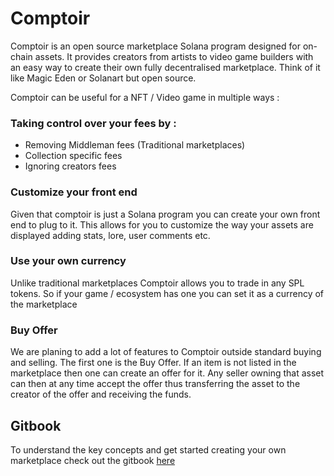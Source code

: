 # Comptoir

Comptoir is an open source marketplace Solana program designed for on-chain assets. It provides creators from artists to video game builders with an easy way to create their own fully decentralised marketplace.
Think of it like Magic Eden or Solanart but open source.

Comptoir can be useful for a NFT / Video game in multiple ways : 

### Taking control over your fees by :
* Removing Middleman fees (Traditional marketplaces)
* Collection specific fees
* Ignoring creators fees

### Customize your front end

Given that comptoir is just a Solana program you can create your own front end to plug to it.
This allows for you to customize the way your assets are displayed adding stats, lore, user comments etc.

### Use your own currency

Unlike traditional marketplaces Comptoir allows you to trade in any SPL tokens. So if your game / ecosystem has one you can set it as a currency of the marketplace

### Buy Offer

We are planing to add a lot of features to Comptoir outside standard buying and selling.
The first one is the Buy Offer. If an item is not listed in the marketplace then one can create an offer for it.
Any seller owning that asset can then at any time accept the offer thus transferring the asset to the creator of the offer and receiving the funds.

## Gitbook

To understand the key concepts and get started creating your own marketplace check out the gitbook [here](https://aurory.gitbook.io/comptoir/)
